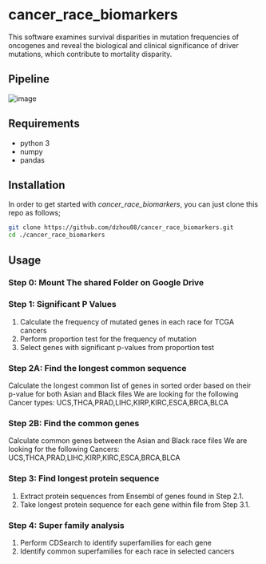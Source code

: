 # cancer_race_biomarkers
This software examines survival disparities in mutation frequencies of
oncogenes and reveal the biological and clinical significance
of driver mutations, which contribute to mortality disparity.

## Pipeline
![image](https://github.com/dzhou08/cancer_race_biomarkers/assets/65268595/ea0d82b3-e45d-414f-9948-282ed0d987bf)

## Requirements
- python 3
- numpy
- pandas

## Installation
In order to get started with *cancer_race_biomarkers*, you can just clone this repo as follows;
```bash
git clone https://github.com/dzhou08/cancer_race_biomarkers.git
cd ./cancer_race_biomarkers
```
## Usage
### Step 0: Mount The shared Folder on Google Drive

### Step 1: Significant P Values
1. Calculate the frequency of mutated genes in each race for TCGA cancers
2. Perform proportion test for the frequency of mutation
3. Select genes with significant p-values from proportion test

### Step 2A: Find the longest common sequence
Calculate the longest common list of genes in sorted order based on their p-value for both Asian and Black files
We are looking for the following Cancer types: UCS,THCA,PRAD,LIHC,KIRP,KIRC,ESCA,BRCA,BLCA

### Step 2B: Find the common genes
Calculate common genes between the Asian and Black race files
We are looking for the following Cancers: UCS,THCA,PRAD,LIHC,KIRP,KIRC,ESCA,BRCA,BLCA

### Step 3: Find longest protein sequence
1. Extract protein sequences from Ensembl of genes found in Step 2.1.
2. Take longest protein sequence for each gene within file from Step 3.1.

### Step 4: Super family analysis
1. Perform CDSearch to identify superfamilies for each gene
2. Identify common superfamilies for each race in selected cancers
